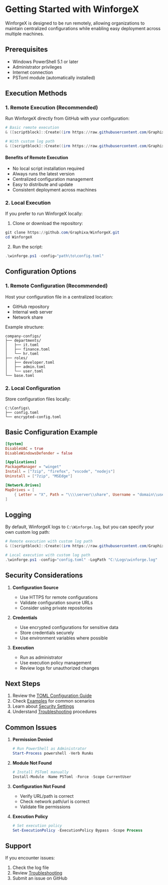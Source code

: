# Getting Started with WinforgeX

WinforgeX is designed to be run remotely, allowing organizations to maintain centralized configurations while enabling easy deployment across multiple machines.

## Prerequisites

- Windows PowerShell 5.1 or later
- Administrator privileges
- Internet connection
- PSToml module (automatically installed)

## Execution Methods

### 1. Remote Execution (Recommended)

Run WinforgeX directly from GitHub with your configuration:

```powershell
# Basic remote execution
& ([scriptblock]::Create((irm https://raw.githubusercontent.com/Graphixa/WinforgeX/main/winforge.ps1))) -config "https://raw.githubusercontent.com/yourdomain/config.toml"

# With custom log path
& ([scriptblock]::Create((irm https://raw.githubusercontent.com/Graphixa/WinforgeX/main/winforge.ps1))) -config "https://raw.githubusercontent.com/yourdomain/config.toml" -LogPath "C:\CustomLogs\winforge.log"
```

#### Benefits of Remote Execution
- No local script installation required
- Always runs the latest version
- Centralized configuration management
- Easy to distribute and update
- Consistent deployment across machines

### 2. Local Execution

If you prefer to run WinforgeX locally:

1. Clone or download the repository:
```powershell
git clone https://github.com/Graphixa/WinforgeX.git
cd WinforgeX
```

2. Run the script:
```powershell
.\winforge.ps1 -config="path\to\config.toml"
```

## Configuration Options

### 1. Remote Configuration (Recommended)
Host your configuration file in a centralized location:
- GitHub repository
- Internal web server
- Network share

Example structure:
```
company-configs/
├── departments/
│   ├── it.toml
│   ├── finance.toml
│   └── hr.toml
├── roles/
│   ├── developer.toml
│   ├── admin.toml
│   └── user.toml
└── base.toml
```

### 2. Local Configuration
Store configuration files locally:
```
C:\Configs\
├── config.toml
└── encrypted-config.toml
```

## Basic Configuration Example

```toml
[System]
DisableUAC = true
DisableWindowsDefender = false

[Applications]
PackageManager = "winget"
Install = ["7zip", "firefox", "vscode", "nodejs"]
Uninstall = ["7zip", "MSEdge"]

[Network.Drives]
MapDrives = [
    { Letter = "X", Path = "\\\\server\\share", Username = "domain\\user", Password = "encrypted" }
]
```

## Logging

By default, WinforgeX logs to `C:\Winforge.log`, but you can specify your own custom log path:

```powershell
# Remote execution with custom log path
& ([scriptblock]::Create((irm https://raw.githubusercontent.com/Graphixa/WinforgeX/main/winforge.ps1))) -config "https://config.url/config.toml" -LogPath "C:\Logs\winforge.log"

# Local execution with custom log path
.\winforge.ps1 -config="config.toml" -LogPath "C:\Logs\winforge.log"
```

## Security Considerations

1. **Configuration Source**
   - Use HTTPS for remote configurations
   - Validate configuration source URLs
   - Consider using private repositories

2. **Credentials**
   - Use encrypted configurations for sensitive data
   - Store credentials securely
   - Use environment variables where possible

3. **Execution**
   - Run as administrator
   - Use execution policy management
   - Review logs for unauthorized changes

## Next Steps

1. Review the [TOML Configuration Guide](TOML-Configuration-Guide)
2. Check [Examples](Examples) for common scenarios
3. Learn about [Security Settings](Security-Settings)
4. Understand [Troubleshooting](Troubleshooting) procedures

## Common Issues

1. **Permission Denied**
   ```powershell
   # Run PowerShell as Administrator
   Start-Process powershell -Verb RunAs
   ```

2. **Module Not Found**
   ```powershell
   # Install PSToml manually
   Install-Module -Name PSToml -Force -Scope CurrentUser
   ```

3. **Configuration Not Found**
   - Verify URL/path is correct
   - Check network path/url is correct
   - Validate file permissions

4. **Execution Policy**
   ```powershell
   # Set execution policy
   Set-ExecutionPolicy -ExecutionPolicy Bypass -Scope Process
   ```

## Support

If you encounter issues:
1. Check the log file
2. Review [Troubleshooting](Troubleshooting)
3. Submit an issue on GitHub